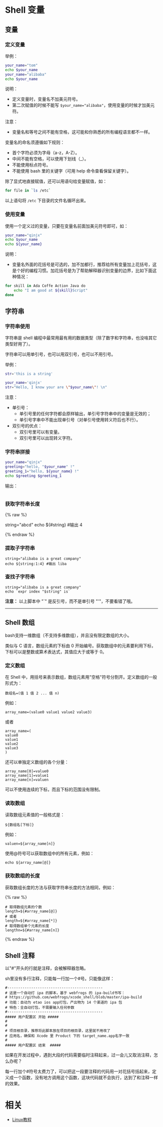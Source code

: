 
# Shell 变量

## 变量

### 定义变量

举例：

```sh
your_name="tom"
echo $your_name
your_name="alibaba"
echo $your_name
```

说明：

- 定义变量时，变量名不加美元符号。
- 第二次赋值的时候不能写 `$your_name="alibaba"`，使用变量的时候才加美元符。


注意：

- 变量名和等号之间不能有空格，这可能和你熟悉的所有编程语言都不一样。

变量名的命名须遵循如下规则：

- 首个字符必须为字母（a-z，A-Z）。
- 中间不能有空格，可以使用下划线（_）。
- 不能使用标点符号。
- 不能使用 bash 里的关键字（可用 help 命令查看保留关键字）。


除了显式地直接赋值，还可以用语句给变量赋值，如：


```sh
for file in `ls /etc`
```

以上语句将 `/etc` 下目录的文件名循环出来。


### 使用变量


使用一个定义过的变量，只要在变量名前面加美元符号即可，如：


```sh
your_name="qinjx"
echo $your_name
echo ${your_name}
```

说明：

- 变量名外面的花括号是可选的，加不加都行，推荐给所有变量加上花括号，这是个好的编程习惯。加花括号是为了帮助解释器识别变量的边界，比如下面这种情况：

```sh
for skill in Ada Coffe Action Java do
    echo "I am good at ${skill}Script"
done
```


## 字符串

### 字符串使用


字符串是 shell 编程中最常用最有用的数据类型（除了数字和字符串，也没啥其它类型好用了）。

字符串可以用单引号，也可以用双引号，也可以不用引号。


举例：

```sh
str='this is a string'

your_name='qinjx'
str="Hello, I know your are \"$your_name\"! \n"
```


注意：

- 单引号：
  - 单引号里的任何字符都会原样输出，单引号字符串中的变量是无效的；
  - 单引号字串中不能出现单引号（对单引号使用转义符后也不行）。
- 双引号的优点：
  - 双引号里可以有变量。
  - 双引号里可以出现转义字符。

### 字符串拼接

```sh
your_name="qinjx"
greeting="hello, "$your_name" !"
greeting_1="hello, ${your_name} !"
echo $greeting $greeting_1
```

输出：

```

```




### 获取字符串长度


{% raw %}

string="abcd"
echo ${#string} #输出 4

{% endraw %}




### 提取子字符串




    string="alibaba is a great company"
    echo ${string:1:4} #输出 liba





### 查找子字符串




    string="alibaba is a great company"
    echo `expr index "$string" is`



**注意：** 以上脚本中 "`" 是反引号，而不是单引号 "'"，不要看错了哦。



* * *





## Shell 数组


bash支持一维数组（不支持多维数组），并且没有限定数组的大小。

类似与 C 语言，数组元素的下标由 0 开始编号。获取数组中的元素要利用下标，下标可以是整数或算术表达式，其值应大于或等于 0。


### 定义数组


在 Shell 中，用括号来表示数组，数组元素用"空格"符号分割开。定义数组的一般形式为：


    数组名=(值 1 值 2 ... 值 n)



例如：


    array_name=(value0 value1 value2 value3)



或者


    array_name=(
    value0
    value1
    value2
    value3
    )



还可以单独定义数组的各个分量：


    array_name[0]=value0
    array_name[1]=value1
    array_name[n]=valuen



可以不使用连续的下标，而且下标的范围没有限制。


### 读取数组


读取数组元素值的一般格式是：


    ${数组名[下标]}



例如：


    valuen=${array_name[n]}



使用@符号可以获取数组中的所有元素，例如：


    echo ${array_name[@]}





### 获取数组的长度


获取数组长度的方法与获取字符串长度的方法相同，例如：

{% raw %}


    # 取得数组元素的个数
    length=${#array_name[@]}
    # 或者
    length=${#array_name[*]}
    # 取得数组单个元素的长度
    lengthn=${#array_name[n]}

{% endraw %}



## Shell 注释


以"#"开头的行就是注释，会被解释器忽略。

sh里没有多行注释，只能每一行加一个#号。只能像这样：

```
#--------------------------------------------
# 这是一个自动打 ipa 的脚本，基于 webfrogs 的 ipa-build书写：
# https://github.com/webfrogs/xcode_shell/blob/master/ipa-build
# 功能：自动为 etao ios app打包，产出物为 14 个渠道的 ipa 包
# 特色：全自动打包，不需要输入任何参数
#--------------------------------------------
##### 用户配置区 开始 #####
#
#
# 项目根目录，推荐将此脚本放在项目的根目录，这里就不用改了
# 应用名，确保和 Xcode 里 Product 下的 target_name.app名字一致
#
##### 用户配置区 结束  #####
```


如果在开发过程中，遇到大段的代码需要临时注释起来，过一会儿又取消注释，怎么办呢？

每一行加个#符号太费力了，可以把这一段要注释的代码用一对花括号括起来，定义成一个函数，没有地方调用这个函数，这块代码就不会执行，达到了和注释一样的效果。




# 相关

- [Linux教程](https://www.w3cschool.cn/linux/)

